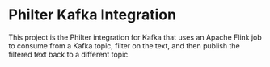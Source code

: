 # Philter Kafka Integration

This project is the Philter integration for Kafka that uses an Apache Flink job to consume from a Kafka topic, filter on the text, and then publish the filtered text back to a different topic.

